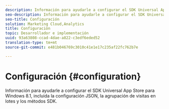 ```yaml
---
description: Información para ayudarle a configurar el SDK Universal App Store para Windows 8.1, incluida la configuración JSON, la agrupación de visitas en lotes y los métodos SDK.
seo-description: Información para ayudarle a configurar el SDK Universal App Store para Windows 8.1, incluida la configuración JSON, la agrupación de visitas en lotes y los métodos SDK.
seo-title: Configuración
solution: Marketing Cloud,Analytics
title: Configuración
topic: Desarrollador e implementación
uuid: 93a63808-ccad-4dae-a822-c3edf6eded52
translation-type: tm+mt
source-git-commit: e481b046769c3010c41e1e17c235af22fc762b7e

---
```



# Configuración {#configuration}

Información para ayudarle a configurar el SDK Universal App Store para Windows 8.1, incluida la configuración JSON, la agrupación de visitas en lotes y los métodos SDK.
